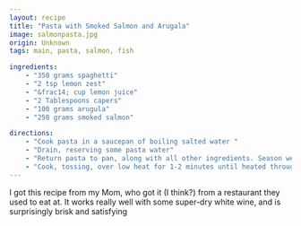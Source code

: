 ```yaml
---
layout: recipe
title: "Pasta with Smoked Salmon and Arugala"
image: salmonpasta.jpg
origin: Unknown
tags: main, pasta, salmon, fish

ingredients:
    - "350 grams spaghetti"
    - "2 tsp lemon zest"
    - "&frac14; cup lemon juice"
    - "2 Tablespoons capers"
    - "100 grams arugula"
    - "250 grams smoked salmon"

directions:
    - "Cook pasta in a saucepan of boiling salted water "
    - "Drain, reserving some pasta water"
    - "Return pasta to pan, along with all other ingredients. Season well with black pepper."
    - "Cook, tossing, over low heat for 1-2 minutes until heated through and arugala begins wilting. "
---
```

I got this recipe from my Mom, who got it (I think?) from a restaurant they used to eat at.  It works really well with some super-dry white wine, and is surprisingly brisk and satisfying
